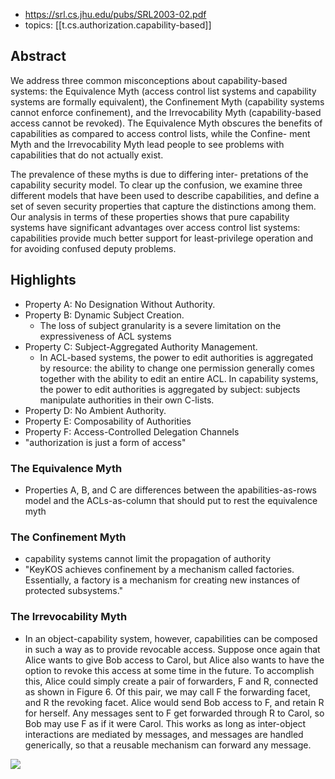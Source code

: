 
- https://srl.cs.jhu.edu/pubs/SRL2003-02.pdf
- topics: [[t.cs.authorization.capability-based]]

## Abstract

We address three common misconceptions about capability-based systems: the Equivalence Myth (access control list systems and capability systems are formally equivalent), the Confinement Myth (capability systems cannot enforce confinement), and the Irrevocability Myth (capability-based access cannot be revoked). The Equivalence Myth obscures the benefits of capabilities as compared to access control lists, while the Confine- ment Myth and the Irrevocability Myth lead people to see problems with capabilities that do not actually exist. 

The prevalence of these myths is due to differing inter- pretations of the capability security model. To clear up the confusion, we examine three different models that have been used to describe capabilities, and define a set of seven security properties that capture the distinctions among them. Our analysis in terms of these properties shows that pure capability systems have significant advantages over access control list systems: capabilities provide much better support for least-privilege operation and for avoiding confused deputy problems.

## Highlights

- Property A: No Designation Without Authority.
- Property B: Dynamic Subject Creation.
  - The loss of subject granularity is a severe limitation on the expressiveness of ACL systems
- Property C: Subject-Aggregated Authority Management.
  - In ACL-based systems, the power to edit authorities is aggregated by resource: the ability to change one permission generally comes together with the ability to edit an entire ACL. In capability systems, the power to edit authorities is aggregated by subject: subjects manipulate authorities in their own C-lists.
- Property D: No Ambient Authority.
- Property E: Composability of Authorities
- Property F: Access-Controlled Delegation Channels
- "authorization is just a form of access"

### The Equivalence Myth

- Properties A, B, and C are differences between the apabilities-as-rows model and the ACLs-as-column that should put to rest the equivalence myth

### The Confinement Myth

- capability systems cannot limit the propagation of authority
- "KeyKOS achieves confinement by a mechanism called factories. Essentially, a factory is a mechanism for creating new instances of protected subsystems."

### The Irrevocability Myth

- In an object-capability system, however, capabilities can be composed in such a way as to provide revocable access. Suppose once again that Alice wants to give Bob access to Carol, but Alice also wants to have the option to revoke this access at some time in the future. To accomplish this, Alice could simply create a pair of forwarders, F and R, connected as shown in Figure 6. Of this pair, we may call F the forwarding facet, and R the revoking facet. Alice would send Bob access to F, and retain R for herself. Any messages sent to F get forwarded through R to Carol, so Bob may use F as if it were Carol. This works as long as inter-object interactions are mediated by messages, and messages are handled generically, so that a reusable mechanism can forward any message.

![](/assets/images/2024-04-14-19-05-48.png)